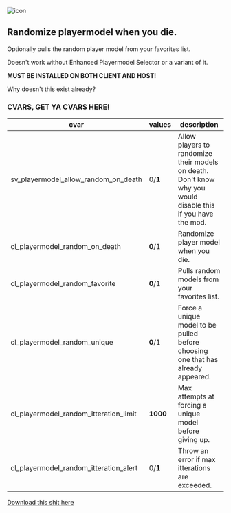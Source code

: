 ![icon](https://images.steamusercontent.com/ugc/14875715786643823390/16E3C1B896BC0AFA15A5F2EB671678C00CAD8ECC/?imw=268&imh=268&ima=fit&impolicy=Letterbox&imcolor=%23000000&letterbox=true)
## Randomize playermodel when you die.
Optionally pulls the random player model from your favorites list.

Doesn't work without Enhanced Playermodel Selector or a variant of it.

__MUST BE INSTALLED ON BOTH CLIENT AND HOST!__

Why doesn't this exist already?


### CVARS, GET YA CVARS HERE!
| cvar | values | description |
| ---- | ------ | ----------- |
| sv_playermodel_allow_random_on_death | 0/__1__ | Allow players to randomize their models on death. Don't know why you would disable this if you have the mod. |
| cl_playermodel_random_on_death | __0__/1 | Randomize player model when you die. |
| cl_playermodel_random_favorite | __0__/1 | Pulls random models from your favorites list. |
| cl_playermodel_random_unique | __0__/1 | Force a unique model to be pulled before choosing one that has already appeared. |
| cl_playermodel_random_itteration_limit | __1000__ | Max attempts at forcing a unique model before giving up. |
| cl_playermodel_random_itteration_alert | 0/__1__ | Throw an error if max itterations are exceeded. |

[Download this shit here](https://steamcommunity.com/sharedfiles/filedetails/?id=3537763365)
